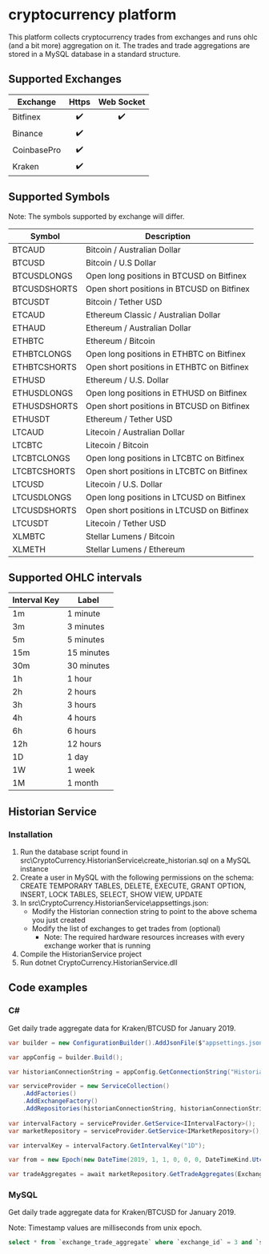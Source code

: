 # cryptocurrency platform
This platform collects cryptocurrency trades from exchanges and runs ohlc (and a bit more) aggregation on it. The trades and trade aggregations are stored in a MySQL database in a standard structure.

## Supported Exchanges

Exchange | Https | Web Socket
-------- | :-----: | :-----------:
Bitfinex | :heavy_check_mark: | :heavy_check_mark:
Binance | :heavy_check_mark:
CoinbasePro | :heavy_check_mark:
Kraken | :heavy_check_mark:

## Supported Symbols
Note: The symbols supported by exchange will differ.

Symbol | Description
-------- | -----
BTCAUD | Bitcoin / Australian Dollar
BTCUSD | Bitcoin / U.S Dollar
BTCUSDLONGS | Open long positions in BTCUSD on Bitfinex
BTCUSDSHORTS | Open short positions in BTCUSD on Bitfinex 
BTCUSDT | Bitcoin / Tether USD
ETCAUD | Ethereum Classic / Australian Dollar
ETHAUD | Ethereum / Australian Dollar
ETHBTC | Ethereum / Bitcoin
ETHBTCLONGS | Open long positions in ETHBTC on Bitfinex 
ETHBTCSHORTS | Open short positions in ETHBTC on Bitfinex
ETHUSD | Ethereum / U.S. Dollar
ETHUSDLONGS | Open long positions in ETHUSD on Bitfinex
ETHUSDSHORTS | Open short positions in BTCUSD on Bitfinex 
ETHUSDT | Ethereum / Tether USD
LTCAUD | Litecoin / Australian Dollar
LTCBTC | Litecoin / Bitcoin
LTCBTCLONGS | Open long positions in LTCBTC on Bitfinex 
LTCBTCSHORTS | Open short positions in LTCBTC on Bitfinex 
LTCUSD | Litecoin / U.S. Dollar
LTCUSDLONGS | Open long positions in LTCUSD on Bitfinex 
LTCUSDSHORTS | Open short positions in LTCUSD on Bitfinex 
LTCUSDT | Litecoin / Tether USD
XLMBTC | Stellar Lumens / Bitcoin
XLMETH | Stellar Lumens / Ethereum

## Supported OHLC intervals
Interval Key | Label
-------------|----------
1m | 1 minute
3m | 3 minutes
5m | 5 minutes
15m | 15 minutes
30m | 30 minutes
1h | 1 hour
2h | 2 hours
3h | 3 hours
4h | 4 hours
6h | 6 hours
12h | 12 hours
1D | 1 day
1W | 1 week
1M | 1 month
	
## Historian Service
### Installation
1. Run the database script found in src\CryptoCurrency.HistorianService\create_historian.sql on a MySQL instance
2. Create a user in MySQL with the following permissions on the schema: CREATE TEMPORARY TABLES, DELETE, EXECUTE, GRANT OPTION, INSERT, LOCK TABLES, SELECT, SHOW VIEW, UPDATE
3. In src\CryptoCurrency.HistorianService\appsettings.json:
    * Modify the Historian connection string to point to the above schema you just created
    * Modify the list of exchanges to get trades from (optional)
         * Note: The required hardware resources increases with every exchange worker that is running
4. Compile the HistorianService project
5. Run dotnet CryptoCurrency.HistorianService.dll

## Code examples

### C#
Get daily trade aggregate data for Kraken/BTCUSD for January 2019.

``` C#
var builder = new ConfigurationBuilder().AddJsonFile($"appsettings.json", true, true);

var appConfig = builder.Build();

var historianConnectionString = appConfig.GetConnectionString("Historian");

var serviceProvider = new ServiceCollection()
	.AddFactories()
	.AddExchangeFactory()
	.AddRepositories(historianConnectionString, historianConnectionString);
	
var intervalFactory = serviceProvider.GetService<IIntervalFactory>();
var marketRepository = serviceProvider.GetService<IMarketRepository>();

var intervalKey = intervalFactory.GetIntervalKey("1D");

var from = new Epoch(new DateTime(2019, 1, 1, 0, 0, 0, DateTimeKind.Utc));

var tradeAggregates = await marketRepository.GetTradeAggregates(ExchangeEnum.Kraken, SymbolCodeEnum.BTCUSD, intervalKey, from, 31);
```

### MySQL
Get daily trade aggregate data for Kraken/BTCUSD for January 2019.

Note: Timestamp values are milliseconds from unix epoch.

``` SQL
select * from `exchange_trade_aggregate` where `exchange_id` = 3 and `symbol_id` = 3 and `interval_key` = '1D' and `timestamp` between 1546300800000 and 1548892800000
```
